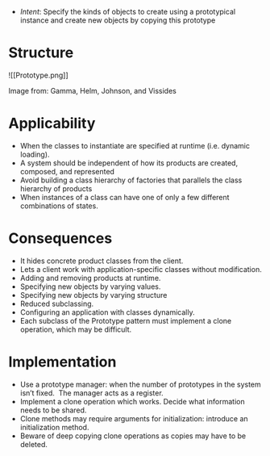 * *Intent*: Specify the kinds of objects to create using a prototypical instance and create new objects by copying this prototype

# Structure
![[Prototype.png]]<figcaption> Image from: Gamma, Helm, Johnson, and Vissides </figcaption>

# Applicability
* When the classes to instantiate are specified at runtime (i.e. dynamic loading).
* A system should be independent of how its products are created, composed, and represented
* Avoid building a class hierarchy of factories that parallels the class hierarchy of products
* When instances of a class can have one of only a few different combinations of states.

# Consequences
* It hides concrete product classes from the client.
* Lets a client work with application-specific classes without modification.
* Adding and removing products at runtime.
* Specifying new objects by varying values.
* Specifying new objects by varying structure
* Reduced subclassing.
* Configuring an application with classes dynamically.
* Each subclass of the Prototype pattern must implement a clone operation, which may be difficult.

# Implementation
* Use a prototype manager: when the number of prototypes in the system isn’t fixed.  The manager acts as a register.
* Implement a clone operation which works. Decide what information needs to be shared.
* Clone methods may require arguments for initialization: introduce an initialization method.
* Beware of deep copying clone operations as copies may have to be deleted.